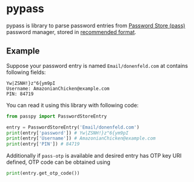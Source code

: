 # pypass 

pypass is library to parse password entries from [Password Store (pass)](https://www.passwordstore.org/) password manager, stored in [recommended format](https://www.passwordstore.org/#organization).

## Example

Suppose your password entry is named `Email/donenfeld.com` at contains following fields:
```
Yw|ZSNH!}z"6{ym9pI
Username: AmazonianChicken@example.com
PIN: 84719
```

You can read it using this library with following code:

```python
from passpy import PasswordStoreEntry

entry = PasswordStoreEntry('Email/donenfeld.com')
print(entry['password']) # Yw|ZSNH!}z"6{ym9pI
print(entry['Username']) # AmazonianChicken@example.com
print(entry['PIN']) # 84719
```

Additionally if `pass-otp` is available and desired entry has OTP key URI defined, OTP code can be obtained using

```python
print(entry.get_otp_code())
```
